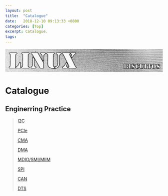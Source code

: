 ```yaml
---
layout: post
title:  "Catalogue"
date:   2018-12-10 09:13:33 +0800
categories: [Top]
excerpt: Catalogue.
tags:
---
```

![SPI0](https://raw.githubusercontent.com/EmulateSpace/PictureSet/master/BiscuitOS/kernel/DEV000107.jpg)

# Catalogue

## Enginerring Practice

>    [I2C](https://biscuitos.github.io/blog/I2CBus/)
>
>    [PCIe](https://biscuitos.github.io/blog/PCIe/)
>
>    [CMA](https://biscuitos.github.io/blog/CMA/)
>
>    [DMA](https://biscuitos.github.io/blog/DMA/)
>
>    [MDIO/SMI/MIIM](https://biscuitos.github.io/blog/MDIO/)
>
>    [SPI](https://biscuitos.github.io/blog/SPI/)
>
>    [CAN](https://biscuitos.github.io/blog/CAN/)
>
>    [DTS](https://biscuitos.github.io/blog/DTS/)

